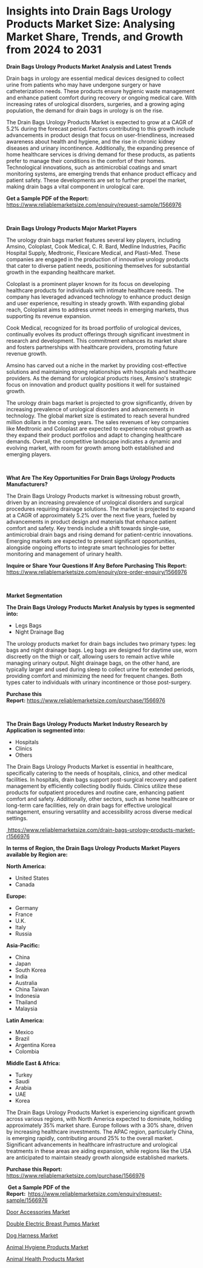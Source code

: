 <p><h1>Insights into Drain Bags Urology Products Market Size: Analysing Market Share, Trends, and Growth from 2024 to 2031</h1></p><p><strong>Drain Bags Urology Products Market Analysis and Latest Trends</strong></p>
<p><p>Drain bags in urology are essential medical devices designed to collect urine from patients who may have undergone surgery or have catheterization needs. These products ensure hygienic waste management and enhance patient comfort during recovery or ongoing medical care. With increasing rates of urological disorders, surgeries, and a growing aging population, the demand for drain bags in urology is on the rise.</p><p>The Drain Bags Urology Products Market is expected to grow at a CAGR of 5.2% during the forecast period. Factors contributing to this growth include advancements in product design that focus on user-friendliness, increased awareness about health and hygiene, and the rise in chronic kidney diseases and urinary incontinence. Additionally, the expanding presence of home healthcare services is driving demand for these products, as patients prefer to manage their conditions in the comfort of their homes. Technological innovations, such as antimicrobial coatings and smart monitoring systems, are emerging trends that enhance product efficacy and patient safety. These developments are set to further propel the market, making drain bags a vital component in urological care.</p></p>
<p><strong>Get a Sample PDF of the Report:&nbsp;</strong> <a href="https://www.reliablemarketsize.com/enquiry/request-sample/1566976?utm_campaign=1167&utm_medium=2&utm_source=Github&utm_content=ia&utm_term=17112024&utm_id=drain-bags-urology-products">https://www.reliablemarketsize.com/enquiry/request-sample/1566976</a></p>
<p>&nbsp;</p>
<p><strong>Drain Bags Urology Products Major Market Players</strong></p>
<p><p>The urology drain bags market features several key players, including Amsino, Coloplast, Cook Medical, C. R. Bard, Medline Industries, Pacific Hospital Supply, Medtronic, Flexicare Medical, and Plasti-Med. These companies are engaged in the production of innovative urology products that cater to diverse patient needs, positioning themselves for substantial growth in the expanding healthcare market.</p><p>Coloplast is a prominent player known for its focus on developing healthcare products for individuals with intimate healthcare needs. The company has leveraged advanced technology to enhance product design and user experience, resulting in steady growth. With expanding global reach, Coloplast aims to address unmet needs in emerging markets, thus supporting its revenue expansion.</p><p>Cook Medical, recognized for its broad portfolio of urological devices, continually evolves its product offerings through significant investment in research and development. This commitment enhances its market share and fosters partnerships with healthcare providers, promoting future revenue growth.</p><p>Amsino has carved out a niche in the market by providing cost-effective solutions and maintaining strong relationships with hospitals and healthcare providers. As the demand for urological products rises, Amsino's strategic focus on innovation and product quality positions it well for sustained growth.</p><p>The urology drain bags market is projected to grow significantly, driven by increasing prevalence of urological disorders and advancements in technology. The global market size is estimated to reach several hundred million dollars in the coming years. The sales revenues of key companies like Medtronic and Coloplast are expected to experience robust growth as they expand their product portfolios and adapt to changing healthcare demands. Overall, the competitive landscape indicates a dynamic and evolving market, with room for growth among both established and emerging players.</p></p>
<p>&nbsp;</p>
<p><strong>What Are The Key Opportunities For Drain Bags Urology Products Manufacturers?</strong></p>
<p><p>The Drain Bags Urology Products market is witnessing robust growth, driven by an increasing prevalence of urological disorders and surgical procedures requiring drainage solutions. The market is projected to expand at a CAGR of approximately 5.2% over the next five years, fueled by advancements in product design and materials that enhance patient comfort and safety. Key trends include a shift towards single-use, antimicrobial drain bags and rising demand for patient-centric innovations. Emerging markets are expected to present significant opportunities, alongside ongoing efforts to integrate smart technologies for better monitoring and management of urinary health.</p></p>
<p><strong>Inquire or Share Your Questions If Any Before Purchasing This Report:</strong> <a href="https://www.reliablemarketsize.com/enquiry/pre-order-enquiry/1566976?utm_campaign=1167&utm_medium=2&utm_source=Github&utm_content=ia&utm_term=17112024&utm_id=drain-bags-urology-products">https://www.reliablemarketsize.com/enquiry/pre-order-enquiry/1566976</a></p>
<p>&nbsp;</p>
<p><strong>Market Segmentation</strong></p>
<p><strong>The Drain Bags Urology Products Market Analysis by types is segmented into:</strong></p>
<p><ul><li>Legs Bags</li><li>Night Drainage Bag</li></ul></p>
<p><p>The urology products market for drain bags includes two primary types: leg bags and night drainage bags. Leg bags are designed for daytime use, worn discreetly on the thigh or calf, allowing users to remain active while managing urinary output. Night drainage bags, on the other hand, are typically larger and used during sleep to collect urine for extended periods, providing comfort and minimizing the need for frequent changes. Both types cater to individuals with urinary incontinence or those post-surgery.</p></p>
<p><strong>Purchase this Report:&nbsp;</strong><a href="https://www.reliablemarketsize.com/purchase/1566976?utm_campaign=1167&utm_medium=2&utm_source=Github&utm_content=ia&utm_term=17112024&utm_id=drain-bags-urology-products">https://www.reliablemarketsize.com/purchase/1566976</a></p>
<p>&nbsp;</p>
<p><strong>The Drain Bags Urology Products Market Industry Research by Application is segmented into:</strong></p>
<p><ul><li>Hospitals</li><li>Clinics</li><li>Others</li></ul></p>
<p><p>The Drain Bags Urology Products Market is essential in healthcare, specifically catering to the needs of hospitals, clinics, and other medical facilities. In hospitals, drain bags support post-surgical recovery and patient management by efficiently collecting bodily fluids. Clinics utilize these products for outpatient procedures and routine care, enhancing patient comfort and safety. Additionally, other sectors, such as home healthcare or long-term care facilities, rely on drain bags for effective urological management, ensuring versatility and accessibility across diverse medical settings.</p></p>
<p><a href="https://www.reliablemarketsize.com/drain-bags-urology-products-market-r1566976?utm_campaign=1167&utm_medium=2&utm_source=Github&utm_content=ia&utm_term=17112024&utm_id=drain-bags-urology-products">&nbsp;https://www.reliablemarketsize.com/drain-bags-urology-products-market-r1566976</a></p>
<p><strong>In terms of Region, the Drain Bags Urology Products Market Players available by Region are:</strong></p>
<p>
    <p> <strong> North America: </strong>
        <ul>
            <li>United States</li>
            <li>Canada</li>
        </ul>
        </p> 
    <p> <strong> Europe: </strong>
        <ul>
            <li>Germany</li>
            <li>France</li>
            <li>U.K.</li>
            <li>Italy</li>
            <li>Russia</li>
        </ul>
        </p> 
    <p> <strong> Asia-Pacific: </strong>
        <ul>
            <li>China</li>
            <li>Japan</li>
            <li>South Korea</li>
            <li>India</li>
            <li>Australia</li>
            <li>China Taiwan</li>
            <li>Indonesia</li>
            <li>Thailand</li>
            <li>Malaysia</li>
        </ul>
        </p> 
    <p> <strong> Latin America: </strong>
        <ul>
            <li>Mexico</li>
            <li>Brazil</li>
            <li>Argentina Korea</li>
            <li>Colombia</li>
        </ul>
        </p> 
    <p> <strong> Middle East & Africa: </strong>
        <ul>
            <li>Turkey</li>
            <li>Saudi</li>
            <li>Arabia</li>
            <li>UAE</li>
            <li>Korea</li>
        </ul>
    </p>
    </p>
<p><p>The Drain Bags Urology Products Market is experiencing significant growth across various regions, with North America expected to dominate, holding approximately 35% market share. Europe follows with a 30% share, driven by increasing healthcare investments. The APAC region, particularly China, is emerging rapidly, contributing around 25% to the overall market. Significant advancements in healthcare infrastructure and urological treatments in these areas are aiding expansion, while regions like the USA are anticipated to maintain steady growth alongside established markets.</p></p>
<p><strong>Purchase this Report: </strong><a href="https://www.reliablemarketsize.com/purchase/1566976?utm_campaign=1167&utm_medium=2&utm_source=Github&utm_content=ia&utm_term=17112024&utm_id=drain-bags-urology-products">https://www.reliablemarketsize.com/purchase/1566976</a></p>
<p>&nbsp;<strong>Get a Sample PDF of the Report:&nbsp;&nbsp;</strong><a href="https://www.reliablemarketsize.com/enquiry/request-sample/1566976?utm_campaign=1167&utm_medium=2&utm_source=Github&utm_content=ia&utm_term=17112024&utm_id=drain-bags-urology-products">https://www.reliablemarketsize.com/enquiry/request-sample/1566976</a></p>
<p><strong></strong></p>
<p><p><a href="https://www.linkedin.com/pulse/pioneering-growth-analyzing-global-door-accessories-market-dynamics-48hcc?utm_campaign=1167&utm_medium=2&utm_source=Github&utm_content=ia&utm_term=17112024&utm_id=drain-bags-urology-products">Door Accessories Market</a></p><p><a href="https://www.linkedin.com/pulse/in-depth-double-electric-breast-pumps-market-review-size-share-bqt7c?utm_campaign=1167&utm_medium=2&utm_source=Github&utm_content=ia&utm_term=17112024&utm_id=drain-bags-urology-products">Double Electric Breast Pumps Market</a></p><p><a href="https://www.linkedin.com/pulse/global-dog-harness-market-analysis-trends-forecasts-growth-oyswe?utm_campaign=1167&utm_medium=2&utm_source=Github&utm_content=ia&utm_term=17112024&utm_id=drain-bags-urology-products">Dog Harness Market</a></p><p><a href="https://issuu.com/reportprime-2/docs/animal-hygiene-products-market-size_421a87ea786efd?utm_campaign=1167&utm_medium=2&utm_source=Github&utm_content=ia&utm_term=17112024&utm_id=drain-bags-urology-products">Animal Hygiene Products Market</a></p><p><a href="https://issuu.com/reportprime-2/docs/animal-health-products-market-size-_b0961ffe387154?utm_campaign=1167&utm_medium=2&utm_source=Github&utm_content=ia&utm_term=17112024&utm_id=drain-bags-urology-products">Animal Health Products Market</a></p></p>